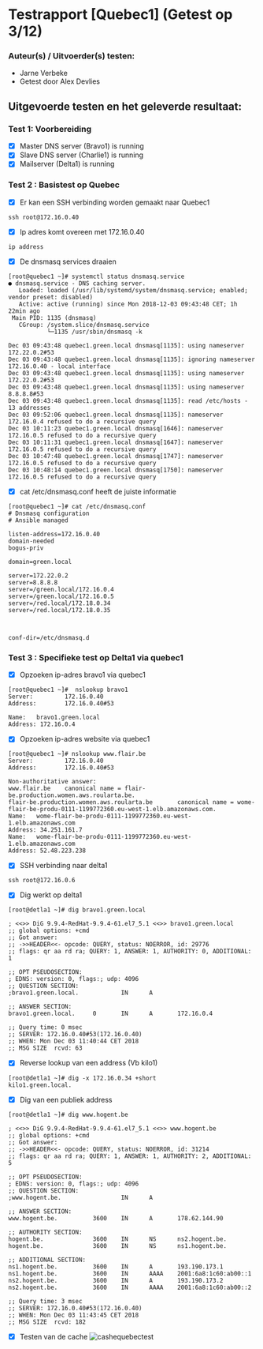 # Testrapport [Quebec1] (Getest op 3/12)

### Auteur(s) / Uitvoerder(s) testen:
- Jarne Verbeke
- Getest door Alex Devlies

## Uitgevoerde testen en het geleverde resultaat:

### Test 1: Voorbereiding

- [x] Master DNS server (Bravo1) is running
- [x] Slave DNS server (Charlie1) is running
- [x] Mailserver (Delta1) is running

### Test 2 : Basistest op Quebec
- [x] Er kan een SSH verbinding worden gemaakt naar Quebec1

```
ssh root@172.16.0.40
```
- [x] Ip adres komt overeen met 172.16.0.40
```
ip address
```
- [x] De dnsmasq services draaien
```
[root@quebec1 ~]# systemctl status dnsmasq.service
● dnsmasq.service - DNS caching server.
   Loaded: loaded (/usr/lib/systemd/system/dnsmasq.service; enabled; vendor preset: disabled)
   Active: active (running) since Mon 2018-12-03 09:43:48 CET; 1h 22min ago
 Main PID: 1135 (dnsmasq)
   CGroup: /system.slice/dnsmasq.service
           └─1135 /usr/sbin/dnsmasq -k

Dec 03 09:43:48 quebec1.green.local dnsmasq[1135]: using nameserver 172.22.0.2#53
Dec 03 09:43:48 quebec1.green.local dnsmasq[1135]: ignoring nameserver 172.16.0.40 - local interface
Dec 03 09:43:48 quebec1.green.local dnsmasq[1135]: using nameserver 172.22.0.2#53
Dec 03 09:43:48 quebec1.green.local dnsmasq[1135]: using nameserver 8.8.8.8#53
Dec 03 09:43:48 quebec1.green.local dnsmasq[1135]: read /etc/hosts - 13 addresses
Dec 03 09:52:06 quebec1.green.local dnsmasq[1135]: nameserver 172.16.0.4 refused to do a recursive query
Dec 03 10:11:23 quebec1.green.local dnsmasq[1646]: nameserver 172.16.0.5 refused to do a recursive query
Dec 03 10:11:31 quebec1.green.local dnsmasq[1647]: nameserver 172.16.0.5 refused to do a recursive query
Dec 03 10:47:48 quebec1.green.local dnsmasq[1747]: nameserver 172.16.0.5 refused to do a recursive query
Dec 03 10:48:14 quebec1.green.local dnsmasq[1750]: nameserver 172.16.0.5 refused to do a recursive query

```
- [x] cat /etc/dnsmasq.conf heeft de juiste informatie
```
[root@quebec1 ~]# cat /etc/dnsmasq.conf
# Dnsmasq configuration
# Ansible managed

listen-address=172.16.0.40
domain-needed
bogus-priv

domain=green.local

server=172.22.0.2
server=8.8.8.8
server=/green.local/172.16.0.4
server=/green.local/172.16.0.5
server=/red.local/172.18.0.34
server=/red.local/172.18.0.35



conf-dir=/etc/dnsmasq.d

```

### Test 3 : Specifieke test op Delta1 via quebec1

- [x] Opzoeken ip-adres bravo1 via quebec1
```
[root@quebec1 ~]#  nslookup bravo1
Server:         172.16.0.40
Address:        172.16.0.40#53

Name:   bravo1.green.local
Address: 172.16.0.4

```
- [x] Opzoeken ip-adres website via quebec1
```
[root@quebec1 ~]# nslookup www.flair.be
Server:         172.16.0.40
Address:        172.16.0.40#53

Non-authoritative answer:
www.flair.be    canonical name = flair-be.production.women.aws.roularta.be.
flair-be.production.women.aws.roularta.be       canonical name = wome-flair-be-produ-0111-1199772360.eu-west-1.elb.amazonaws.com.
Name:   wome-flair-be-produ-0111-1199772360.eu-west-1.elb.amazonaws.com
Address: 34.251.161.7
Name:   wome-flair-be-produ-0111-1199772360.eu-west-1.elb.amazonaws.com
Address: 52.48.223.238

```
- [x] SSH verbinding naar delta1
```
ssh root@172.16.0.6
```
- [x] Dig werkt op delta1
```
[root@detla1 ~]# dig bravo1.green.local

; <<>> DiG 9.9.4-RedHat-9.9.4-61.el7_5.1 <<>> bravo1.green.local
;; global options: +cmd
;; Got answer:
;; ->>HEADER<<- opcode: QUERY, status: NOERROR, id: 29776
;; flags: qr aa rd ra; QUERY: 1, ANSWER: 1, AUTHORITY: 0, ADDITIONAL: 1

;; OPT PSEUDOSECTION:
; EDNS: version: 0, flags:; udp: 4096
;; QUESTION SECTION:
;bravo1.green.local.            IN      A

;; ANSWER SECTION:
bravo1.green.local.     0       IN      A       172.16.0.4

;; Query time: 0 msec
;; SERVER: 172.16.0.40#53(172.16.0.40)
;; WHEN: Mon Dec 03 11:40:44 CET 2018
;; MSG SIZE  rcvd: 63

```
- [x] Reverse lookup van een address (Vb kilo1)
```
[root@detla1 ~]# dig -x 172.16.0.34 +short
kilo1.green.local.
```

- [x] Dig van een publiek address
```
[root@detla1 ~]# dig www.hogent.be

; <<>> DiG 9.9.4-RedHat-9.9.4-61.el7_5.1 <<>> www.hogent.be
;; global options: +cmd
;; Got answer:
;; ->>HEADER<<- opcode: QUERY, status: NOERROR, id: 31214
;; flags: qr aa rd ra; QUERY: 1, ANSWER: 1, AUTHORITY: 2, ADDITIONAL: 5

;; OPT PSEUDOSECTION:
; EDNS: version: 0, flags:; udp: 4096
;; QUESTION SECTION:
;www.hogent.be.                 IN      A

;; ANSWER SECTION:
www.hogent.be.          3600    IN      A       178.62.144.90

;; AUTHORITY SECTION:
hogent.be.              3600    IN      NS      ns2.hogent.be.
hogent.be.              3600    IN      NS      ns1.hogent.be.

;; ADDITIONAL SECTION:
ns1.hogent.be.          3600    IN      A       193.190.173.1
ns1.hogent.be.          3600    IN      AAAA    2001:6a8:1c60:ab00::1
ns2.hogent.be.          3600    IN      A       193.190.173.2
ns2.hogent.be.          3600    IN      AAAA    2001:6a8:1c60:ab00::2

;; Query time: 3 msec
;; SERVER: 172.16.0.40#53(172.16.0.40)
;; WHEN: Mon Dec 03 11:43:45 CET 2018
;; MSG SIZE  rcvd: 182

```

- [x] Testen van de cache
![cashequebectest](https://user-images.githubusercontent.com/25815321/49369440-b6d89a80-f6f1-11e8-80c9-9e41f9ce6e45.JPG)
